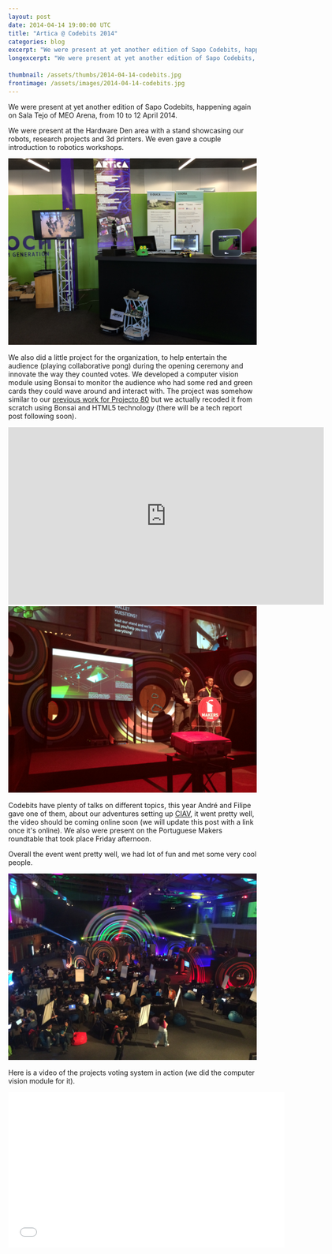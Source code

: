 ```yaml
---
layout: post
date: 2014-04-14 19:00:00 UTC
title: "Artica @ Codebits 2014"
categories: blog
excerpt: "We were present at yet another edition of Sapo Codebits, happening again on Sala Tejo of MEO Arena, from 10 to 12 April 2014."
longexcerpt: "We were present at yet another edition of Sapo Codebits, happening again on Sala Tejo of MEO Arena, from 10 to 12 April 2014."

thumbnail: /assets/thumbs/2014-04-14-codebits.jpg
frontimage: /assets/images/2014-04-14-codebits.jpg
---
```


We were present at yet another edition of Sapo Codebits, happening again on Sala Tejo of MEO Arena, from 10 to 12 April 2014.

We were present at the Hardware Den area with a stand showcasing our robots, research projects and 3d printers. We even gave a couple introduction to robotics workshops.

<img class="postimage" src="/assets/images/2014-04-14-codebits_1.jpg"/>

We also did a little project for the organization, to help entertain the audience (playing collaborative pong) during the opening ceremony and innovate the way they counted votes. We developed a computer vision module using Bonsai to monitor the audience who had some red and green cards they could wave around and interact with. The project was somehow similar to our <a href="http://artica.cc/projects/interactive/2013/09/26/audience-pong.html">previous work for Projecto 80</a> but we actually recoded it from scratch using Bonsai and HTML5 technology (there will be a tech report post following soon).

<iframe src="http://rd3.videos.sapo.pt/playhtml?file=http://rd3.videos.sapo.pt/NuRAWAms8dISgkdlJfny/mov/1" frameborder="0" scrolling="no" width="640" height="360" webkitallowfullscreen mozallowfullscreen allowfullscreen ></iframe>

<img class="postimage" src="/assets/images/2014-04-14-codebits_3.jpg"/>

Codebits have plenty of talks on different topics, this year André and Filipe gave one of them, about our adventures setting up <a href="http://artica.cc/projects/interactive/2013/07/15/ciav-tech-report.html">CIAV</a>, it went pretty well, the video should be coming online soon (we will update this post with a link once it's online). We also were present on the Portuguese Makers roundtable that took place Friday afternoon.

Overall the event went pretty well, we had lot of fun and met some very cool people.

<img class="postimage" src="/assets/images/2014-04-14-codebits.jpg"/>

Here is a video of the projects voting system in action (we did the computer vision module for it).

<iframe width="560" height="315" src="//www.youtube.com/embed/KC0FbYL5YsE" frameborder="0" allowfullscreen></iframe>